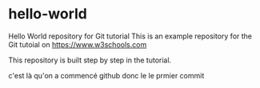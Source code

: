 # hello-world
Hello World repository for Git tutorial
This is an example repository for the Git tutoial on https://www.w3schools.com

This repository is built step by step in the tutorial.

c'est là qu'on a commencé github donc le le prmier commit
